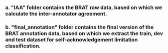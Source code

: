 ### a. "IAA" folder contains the BRAT raw data, based on which we calculate the inter-annotator agreement. 
### b. "final_annotation" folder contains the final version of the BRAT annotation data, based on which we extract the train, dev and test dataset for self-acknowledgement limitation classification.  
